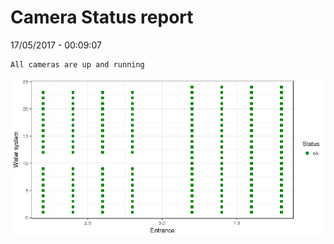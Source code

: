 Camera Status report
================
17/05/2017 - 00:09:07

    All cameras are up and running

![](camreport_files/figure-markdown_github/unnamed-chunk-2-1.png)
